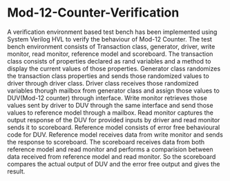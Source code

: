 # Mod-12-Counter-Verification
A verification environment based test bench has been implemented using System Verilog HVL to verify the behaviour of Mod-12 Counter.
The test bench environment consists of Transaction class, generator, driver, write monitor, read monitor, reference model and scoreboard.
The transaction class consists of properties declared as rand variables and a method to display the current values of those properties.
Generator class randomizes the transaction class properties and sends those randomized values to driver through driver class.
Driver class receives those randomized variables thorugh mailbox from generator class and assign those values to DUV(Mod-12 counter) through interface.
Write monitor retrieves those values sent by driver to DUV through the same interface and send those values to reference model through a mailbox.
Read monitor captures the output response of the DUV for provided inputs by driver and read monitor sends it to scoreboard.
Reference model consists of error free behavioural code for DUV. Reference model receives data from write monitor and sends the response to scoreboard.
The scoreboard receives data from both reference model and read monitor and performs a comparision between data received from reference model and read monitor. So the scoreboard compares the actual output of DUV and the error free output and gives the result.
